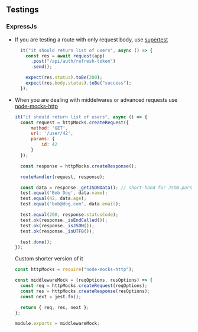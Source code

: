 ## Testings

### ExpressJs
- If you are testing a route with only request body, use [supertest](https://www.npmjs.com/package/supertest)
  ```javascript
    it("it should return list of users", async () => {
      const res = await request(app)
        .post("/api/auth/refresh-token")
        .send();
  
      expect(res.status).toBe(200);
      expect(res.body.status).toBe("success");
    });
  ```
- When you are dealing with middelwares or advanced requests use [node-mocks-http](https://www.npmjs.com/package/node-mocks-http)
  ```javascript
  it("it should return list of users", async () => {
    const request = httpMocks.createRequest({
        method: 'GET',
        url: '/user/42',
        params: {
            id: 42
        }
    });

    const response = httpMocks.createResponse();

    routeHandler(request, response);

    const data = response._getJSONData(); // short-hand for JSON.parse( response._getData() );
    test.equal('Bob Dog', data.name);
    test.equal(42, data.age);
    test.equal('bob@dog.com', data.email);

    test.equal(200, response.statusCode);
    test.ok(response._isEndCalled());
    test.ok(response._isJSON());
    test.ok(response._isUTF8());

    test.done();
  });
  ```
  Custom shorter version of it
  ```javascript
  const httpMocks = require("node-mocks-http");

  const middlewareMock = (reqOptions, resOptions) => {
    const req = httpMocks.createRequest(reqOptions);
    const res = httpMocks.createResponse(resOptions);
    const next = jest.fn();

    return { req, res, next };
  };

  module.exports = middlewareMock;
  ```
